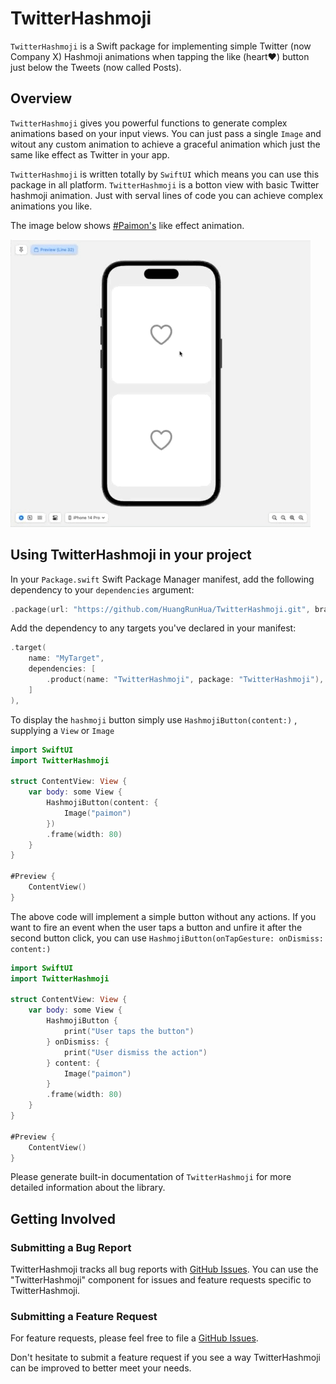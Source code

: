 # TwitterHashmoji

`TwitterHashmoji` is a Swift package for implementing simple Twitter (now Company X) Hashmoji animations when tapping the like (heart❤️) button just below the Tweets (now called Posts). 

## Overview

`TwitterHashmoji` gives you powerful functions to generate complex animations based on your input views.  You can just pass a single `Image` and witout any custom animation to achieve a graceful animation which just the same like effect as Twitter in your app. 

`TwitterHashmoji` is written totally by `SwiftUI` which means you can use this package in all platform. `TwitterHashmoji` is a botton view with basic Twitter hashmoji animation. Just with serval lines of code you can achieve complex animations you like.

The image below shows [#Paimon's](https://twitter.com/hashmojis/status/1691652717582639168) like effect animation.

![](https://github.com/HuangRunHua/TwitterHashmoji/raw/main/intro.GIF)

## Using TwitterHashmoji in your project

In your `Package.swift` Swift Package Manager manifest, add the following dependency to your `dependencies` argument:

```swift
.package(url: "https://github.com/HuangRunHua/TwitterHashmoji.git", branch: "main"),
```

Add the dependency to any targets you've declared in your manifest:

```swift
.target(
    name: "MyTarget", 
    dependencies: [
        .product(name: "TwitterHashmoji", package: "TwitterHashmoji"),
    ]
),
```

To display the `hashmoji` button simply use `HashmojiButton(content:)` , supplying a `View` or `Image`

```swift
import SwiftUI
import TwitterHashmoji

struct ContentView: View {
    var body: some View {
        HashmojiButton(content: {
            Image("paimon")
        })
        .frame(width: 80)
    }
}

#Preview {
    ContentView()
}
```

The above code will implement a simple button without any actions. If you want to fire an event when the user taps a button and unfire it after the second button click, you can use `HashmojiButton(onTapGesture: onDismiss: content:)`

```swift
import SwiftUI
import TwitterHashmoji

struct ContentView: View {
    var body: some View {
        HashmojiButton {
            print("User taps the button")
        } onDismiss: {
            print("User dismiss the action")
        } content: {
            Image("paimon")
        }
        .frame(width: 80)
    }
}

#Preview {
    ContentView()
}
```

Please generate built-in documentation of `TwitterHashmoji` for more detailed information about the library.

## Getting Involved

### Submitting a Bug Report

TwitterHashmoji tracks all bug reports with [GitHub Issues](https://github.com/HuangRunHua/TwitterHashmoji/issues). You can use the "TwitterHashmoji" component for issues and feature requests specific to TwitterHashmoji.

### Submitting a Feature Request

For feature requests, please feel free to file a [GitHub Issues](https://github.com/HuangRunHua/TwitterHashmoji/issues).

Don't hesitate to submit a feature request if you see a way TwitterHashmoji can be improved to better meet your needs.
